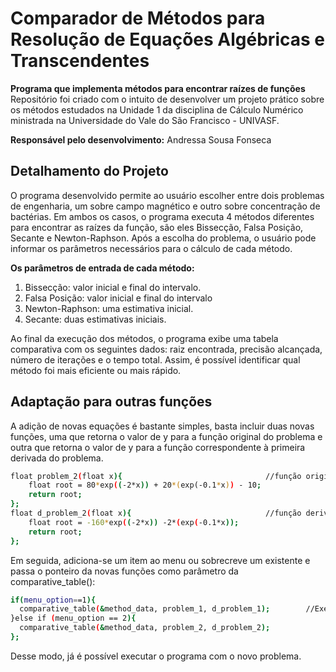 # Comparador de Métodos para Resolução de Equações Algébricas e Transcendentes

__Programa que implementa métodos para encontrar raízes de funções__<br>
Repositório foi criado com o intuito de desenvolver um projeto prático sobre os métodos estudados na Unidade 1 da disciplina de Cálculo Numérico ministrada na Universidade do Vale do São Francisco - UNIVASF.

__Responsável pelo desenvolvimento:__
Andressa Sousa Fonseca

## Detalhamento do Projeto
O programa desenvolvido permite ao usuário escolher entre dois problemas de engenharia, um sobre campo magnético e outro sobre concentração de bactérias. Em ambos os casos, o programa executa 4 métodos diferentes para encontrar as raízes da função, são eles Bissecção, Falsa Posição, Secante e Newton-Raphson. Após a escolha do problema, o usuário pode informar os parâmetros necessários para o cálculo de cada método.

__Os parâmetros de entrada de cada método:__
1) Bissecção: valor inicial e final do intervalo.
2) Falsa Posição: valor inicial e final do intervalo
4) Newton-Raphson: uma estimativa inicial.
5) Secante: duas estimativas iniciais.

Ao final da execução dos métodos, o programa exibe uma tabela comparativa com os seguintes dados: raiz encontrada, precisão alcançada, número de iterações e o tempo total. Assim, é possível identificar qual método foi mais eficiente ou mais rápido.

## Adaptação para outras funções
A adição de novas equações é bastante simples, basta incluir duas novas funções, uma que retorna o valor de y para a função original do problema e outra que retorna o valor de y para a função correspondente à primeira derivada do problema.
```bash
float problem_2(float x){                                //função original
    float root = 80*exp((-2*x)) + 20*(exp(-0.1*x)) - 10; 
    return root;
};
float d_problem_2(float x){                              //função derivada
    float root = -160*exp((-2*x)) -2*(exp(-0.1*x));
    return root;
};
```
Em seguida, adiciona-se um item ao menu ou sobrecreve um existente e passa o ponteiro da novas funções como parâmetro da comparative_table():
```bash
if(menu_option==1){
  comparative_table(&method_data, problem_1, d_problem_1);        //Executa os métodos e monta a tabela
}else if (menu_option == 2){
  comparative_table(&method_data, problem_2, d_problem_2);
};
```
Desse modo, já é possível executar o programa com o novo problema.

